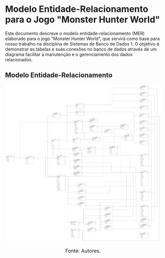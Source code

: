 
# Modelo Entidade-Relacionamento para o Jogo "Monster Hunter World"
Este documento descreve o modelo entidade-relacionamento (MER) elaborado para o jogo "Monster Hunter World", que servirá como base para nosso trabalho na disciplina de Sistemas de Banco de Dados 1. O objetivo é demonstrar as tabelas e suas conexões no banco de dados através de um diagrama facilitar a manutenção e  o gerenciamento dos dados relacionados.

## Modelo Entidade-Relacionamento
![MER](https://github.com/SBD1/2023.2-Monster-Hunter-World/blob/main/docs/imagens/MER.png?raw=true)
<font size="3"><p style="text-align: center">Fonte: Autores.</p></font>

